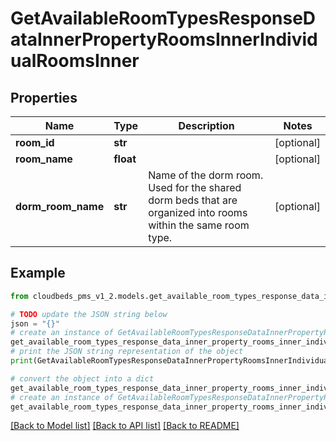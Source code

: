 # GetAvailableRoomTypesResponseDataInnerPropertyRoomsInnerIndividualRoomsInner


## Properties

Name | Type | Description | Notes
------------ | ------------- | ------------- | -------------
**room_id** | **str** |  | [optional] 
**room_name** | **float** |  | [optional] 
**dorm_room_name** | **str** | Name of the dorm room. Used for the shared dorm beds that are organized into rooms within the same room type. | [optional] 

## Example

```python
from cloudbeds_pms_v1_2.models.get_available_room_types_response_data_inner_property_rooms_inner_individual_rooms_inner import GetAvailableRoomTypesResponseDataInnerPropertyRoomsInnerIndividualRoomsInner

# TODO update the JSON string below
json = "{}"
# create an instance of GetAvailableRoomTypesResponseDataInnerPropertyRoomsInnerIndividualRoomsInner from a JSON string
get_available_room_types_response_data_inner_property_rooms_inner_individual_rooms_inner_instance = GetAvailableRoomTypesResponseDataInnerPropertyRoomsInnerIndividualRoomsInner.from_json(json)
# print the JSON string representation of the object
print(GetAvailableRoomTypesResponseDataInnerPropertyRoomsInnerIndividualRoomsInner.to_json())

# convert the object into a dict
get_available_room_types_response_data_inner_property_rooms_inner_individual_rooms_inner_dict = get_available_room_types_response_data_inner_property_rooms_inner_individual_rooms_inner_instance.to_dict()
# create an instance of GetAvailableRoomTypesResponseDataInnerPropertyRoomsInnerIndividualRoomsInner from a dict
get_available_room_types_response_data_inner_property_rooms_inner_individual_rooms_inner_from_dict = GetAvailableRoomTypesResponseDataInnerPropertyRoomsInnerIndividualRoomsInner.from_dict(get_available_room_types_response_data_inner_property_rooms_inner_individual_rooms_inner_dict)
```
[[Back to Model list]](../README.md#documentation-for-models) [[Back to API list]](../README.md#documentation-for-api-endpoints) [[Back to README]](../README.md)



